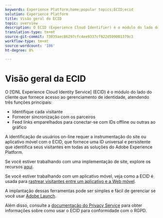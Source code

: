 ```yaml
---
keywords: Experience Platform;home;popular topics;ECID;ecid
solution: Experience Platform
title: Visão geral do ECID
topic: overview
description: O ECID (Experience Cloud Identifier) é o módulo do lado do cliente que fornece acesso ao gerenciamento de identidade, atendendo três funções principais.
translation-type: tm+mt
source-git-commit: 73035aec86297cfc4ee9337cf922d599001379c3
workflow-type: tm+mt
source-wordcount: '186'
ht-degree: 8%

---
```



# Visão geral da ECID

O [!DNL Experience Cloud Identity Service] (ECID) é o módulo do lado do cliente que fornece acesso ao gerenciamento de identidade, atendendo três funções principais:

- Identifique cada visitante
- Fornecer sincronização com os parceiros
- Feed links emparelhados para conectar-se com IDs offline ou outras ao gráfico

A identificação de usuários on-line requer a instrumentação do site ou aplicativo móvel com o ECID, que fornece uma ID universal e persistente que identifica seus visitantes em todas as soluções do Adobe Experience Platform.

Se você estiver trabalhando com uma implementação de site, explore os recursos [aqui](https://docs.adobe.com/content/help/pt-BR/id-service/using/home.html).

Se você estiver trabalhando com um aplicativo móvel, veja como a ECID é usada para [rastrear visitantes entre um aplicativo e a Web móvel](https://docs.adobe.com/content/help/en/mobile-services/ios/sdk-reference-ios/hybrid-app.html).

A implantação dessas ferramentas pode ser simples e fácil de gerenciar se você usar [Adobe Launch](https://docs.adobe.com/content/help/pt-BR/launch/using/overview.html).

Além disso, consulte a [documentação do Privacy Service](../privacy-service/identity-data.md) para obter informações sobre como usar o ECID para conformidade com o RGPD.

